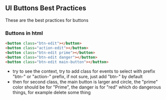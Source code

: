 ## UI Buttons Best Practices

These are the best practices for buttons

### Buttons in html


````html
<button class="btn-edit"></button>
<button class="action-edit"></button>
<button class="btn-edit prime"></button>
<button class="btn-edit danger"></button>
<button class="btn-edit main-button"></button>
````

- try to see the context, try to add class for events to select with prefix "btn-" or "action-" prefix, if not sure, just add "btn-" by default
- then for second class, the main button is larger and circle, the "prime" color should be for "Prime", the danger is for "red" which do dangerous things, for example delete some thing
